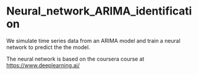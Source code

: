 # Neural_network_ARIMA_identification
We simulate time series data from an ARIMA model and train a neural network to predict the the model.

The neural network is based on the coursera course at https://www.deeplearning.ai/
